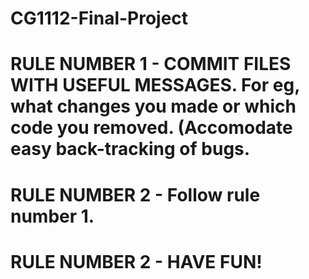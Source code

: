 # CG1112-Final-Project
# RULE NUMBER 1 - COMMIT FILES WITH USEFUL MESSAGES. For eg, what changes you made or which code you removed. (Accomodate easy back-tracking of bugs.
# RULE NUMBER 2 - Follow rule number 1.
# RULE NUMBER 2 - HAVE FUN!
